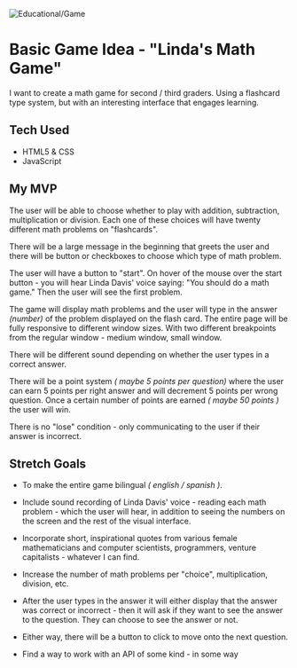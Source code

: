![Educational/Game](https://img.shields.io/badge/Educational-Game-9cf)

# Basic Game Idea - "Linda's Math Game"

I want to create a math game for second / third graders. Using a flashcard type system, but with an interesting interface that engages learning.

## Tech Used

* HTML5 & CSS
* JavaScript


## My MVP

The user will be able to choose whether to play with addition, subtraction, multiplication or division. Each one of these choices will have twenty different math problems on "flashcards".

There will be a large message in the beginning that greets the user and there will be button or checkboxes to choose which type of math problem.

The user will have a button to "start". On hover of the mouse over the start button - you will hear Linda Davis' voice saying: "You should do a math game." Then the user will see the first problem.

The game will display math problems and the user will type in the answer *(number)* of the problem displayed on the flash card. The entire page will be fully responsive to different window sizes. With two different breakpoints from the regular window - medium window, small window.

There will be different sound depending on whether the user types in a correct answer.


There will be a point system *( maybe 5 points per question)* where the user can earn 5 points per right answer and will decrement 5 points per wrong question. Once a certain number of points are earned *( maybe 50 points )* the user will win.

There is no "lose" condition - only communicating to the user if their answer is incorrect. 

## Stretch Goals

* To make the entire game bilingual *( english / spanish )*.

* Include sound recording of Linda Davis' voice - reading each math problem - which the user will hear, in addition to seeing the numbers on the screen and the rest of the visual interface.

* Incorporate short, inspirational quotes from various female mathematicians and computer scientists, programmers, venture capitalists - whatever I can find.

* Increase the number of math problems per "choice", multiplication, division, etc.

* After the user types in the answer it will either display that the answer was correct or incorrect - then it will ask if they want to see the answer to the question. They can choose to see the answer or not.

* Either way, there will be a button to click to move onto the next question.

* Find a way to work with an API of some kind - in some way



 



